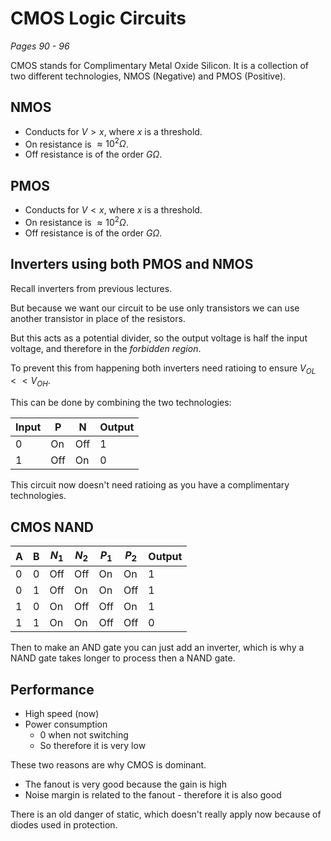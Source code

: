 # CMOS Logic Circuits

*Pages 90 - 96*

CMOS stands for Complimentary Metal Oxide Silicon. It is a collection of two different technologies, NMOS (Negative) and PMOS (Positive).

## NMOS

<!--![](fig1)-->

* Conducts for $V > x$, where $x$ is a threshold.
* On resistance is $\approx 10^2\Omega$.
* Off resistance is of the order $G\Omega$.

## PMOS

<!--![](fig2)-->

* Conducts for $V < x$, where $x$ is a threshold.
* On resistance is $\approx 10^2\Omega$.
* Off resistance is of the order $G\Omega$.

## Inverters using both PMOS and NMOS

Recall inverters from previous lectures.

<!--![](fig3)-->

But because we want our circuit to be use only transistors we can use another transistor in place of the resistors. 

<!--![](fig4)-->

But this acts as a potential divider, so the output voltage is half the input voltage, and therefore in the *forbidden region*.

To prevent this from happening both inverters need ratioing to ensure $V_{OL}<<V_{OH}$.

This can be done by combining the two technologies:

<!--![](fig5)-->

| Input | P | N | Output |
|-------|---|---|--------|
|  0    |On |Off|1       |
|  1    |Off|On |0       |

This circuit now doesn't need ratioing as you have a complimentary technologies. 

## CMOS NAND

<!--![](fig6)-->

| A | B | $N_1$ | $N_2$ | $P_1$ | $P_2$ | Output |
|---|---|-------|-------|-------|-------|--------|
| 0 | 0 | Off   | Off   | On    | On    | 1      |
| 0 | 1 | Off   | On    | On    | Off   | 1      |
| 1 | 0 | On    | Off   | Off   | On    | 1      |
| 1 | 1 | On    | On    | Off   | Off   | 0      |

Then to make an AND gate you can just add an inverter, which is why a NAND gate takes longer to process then a NAND gate.

## Performance

* High speed (now)
* Power consumption
    * 0 when not switching
    * So therefore it is very low

These two reasons are why CMOS is dominant.

* The fanout is very good because the gain is high
* Noise margin is related to the fanout - therefore it is also good

There is an old danger of static, which doesn't really apply now because of diodes used in protection.
